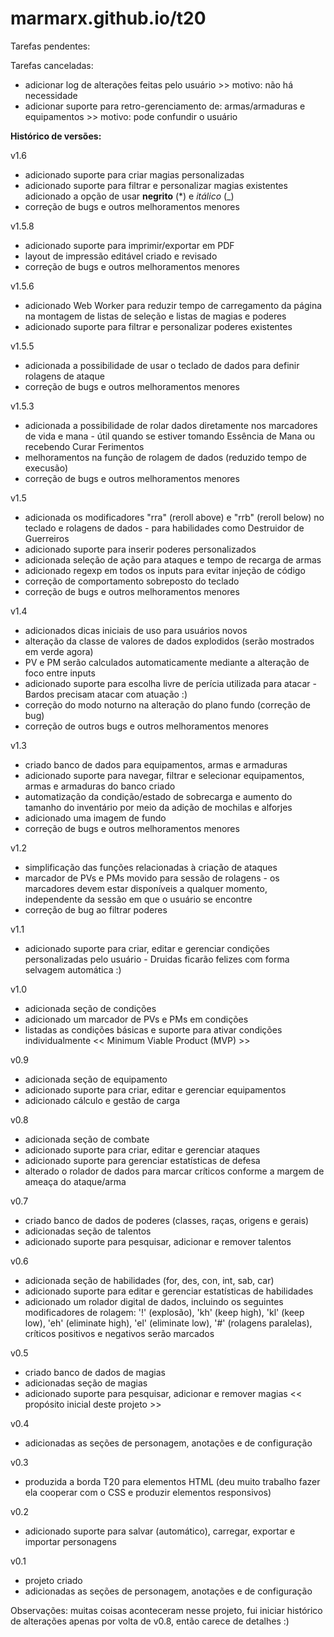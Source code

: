 # marmarx.github.io/t20

Tarefas pendentes:


Tarefas canceladas:
- adicionar log de alterações feitas pelo usuário >> motivo: não há necessidade
- adicionar suporte para retro-gerenciamento de: armas/armaduras e equipamentos >> motivo: pode confundir o usuário

<b>Histórico de versões:</b>

v1.6
- adicionado suporte para criar magias personalizadas
- adicionado suporte para filtrar e personalizar magias existentes
adicionado a opção de usar **negrito** (*) e _itálico_ (_)
- correção de bugs e outros melhoramentos menores

v1.5.8
- adicionado suporte para imprimir/exportar em PDF
- layout de impressão editável criado e revisado
- correção de bugs e outros melhoramentos menores

v1.5.6
- adicionado Web Worker para reduzir tempo de carregamento da página na montagem de listas de seleção e listas de magias e poderes
- adicionado suporte para filtrar e personalizar poderes existentes

v1.5.5
- adicionada a possibilidade de usar o teclado de dados para definir rolagens de ataque
- correção de bugs e outros melhoramentos menores

v1.5.3
- adicionada a possibilidade de rolar dados diretamente nos marcadores de vida e mana - útil quando se estiver tomando Essência de Mana ou recebendo Curar Ferimentos
- melhoramentos na função de rolagem de dados (reduzido tempo de execusão)
- correção de bugs e outros melhoramentos menores

v1.5
- adicionada os modificadores "rra" (reroll above) e "rrb" (reroll below) no teclado e rolagens de dados - para habilidades como Destruidor de Guerreiros
- adicionado suporte para inserir poderes personalizados
- adicionada seleção de ação para ataques e tempo de recarga de armas
- adicionado regexp em todos os inputs para evitar injeção de código
- correção de comportamento sobreposto do teclado
- correção de bugs e outros melhoramentos menores

v1.4
- adicionados dicas iniciais de uso para usuários novos
- alteração da classe de valores de dados explodidos (serão mostrados em verde agora)
- PV e PM serão calculados automaticamente mediante a alteração de foco entre inputs
- adicionado suporte para escolha livre de perícia utilizada para atacar - Bardos precisam atacar com atuação :)
- correção do modo noturno na alteração do plano fundo (correção de bug)
- correção de outros bugs e outros melhoramentos menores

v1.3
- criado banco de dados para equipamentos, armas e armaduras
- adicionado suporte para navegar, filtrar e selecionar equipamentos, armas e armaduras do banco criado
- automatização da condição/estado de sobrecarga e aumento do tamanho do inventário por meio da adição de mochilas e alforjes
- adicionado uma imagem de fundo
- correção de bugs e outros melhoramentos menores

v1.2
- simplificação das funções relacionadas à criação de ataques
- marcador de PVs e PMs movido para sessão de rolagens - os marcadores devem estar disponíveis a qualquer momento, independente da sessão em que o usuário se encontre
- correção de bug ao filtrar poderes

v1.1
- adicionado suporte para criar, editar e gerenciar condições personalizadas pelo usuário - Druidas ficarão felizes com forma selvagem automática :)

v1.0
- adicionada seção de condições
- adicionado um marcador de PVs e PMs em condições
- listadas as condições básicas e suporte para ativar condições individualmente << Minimum Viable Product (MVP) >>

v0.9
- adicionada seção de equipamento
- adicionado suporte para criar, editar e gerenciar equipamentos
- adicionado cálculo e gestão de carga

v0.8
- adicionada seção de combate
- adicionado suporte para criar, editar e gerenciar ataques
- adicionado suporte para gerenciar estatísticas de defesa
- alterado o rolador de dados para marcar críticos conforme a margem de ameaça do ataque/arma

v0.7
- criado banco de dados de poderes (classes, raças, origens e gerais)
- adicionadas seção de talentos
- adicionado suporte para pesquisar, adicionar e remover talentos

v0.6
- adicionada seção de habilidades (for, des, con, int, sab, car)
- adicionado suporte para editar e gerenciar estatísticas de habilidades
- adicionado um rolador digital de dados, incluindo os seguintes modificadores de rolagem: '!' (explosão), 'kh' (keep high), 'kl' (keep low), 'eh' (eliminate high), 'el' (eliminate low), '#' (rolagens paralelas), críticos positivos e negativos serão marcados

v0.5
- criado banco de dados de magias
- adicionadas seção de magias
- adicionado suporte para pesquisar, adicionar e remover magias << propósito inicial deste projeto >>

v0.4
- adicionadas as seções de personagem, anotações e de configuração

v0.3
- produzida a borda T20 para elementos HTML (deu muito trabalho fazer ela cooperar com o CSS e produzir elementos responsivos)

v0.2
- adicionado suporte para salvar (automático), carregar, exportar e importar personagens

v0.1
- projeto criado
- adicionadas as seções de personagem, anotações e de configuração

Observações: muitas coisas aconteceram nesse projeto, fui iniciar histórico de alterações apenas por volta de v0.8, então carece de detalhes :)
